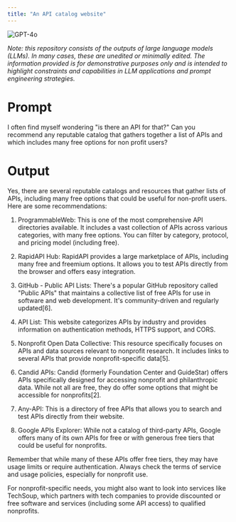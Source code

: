 ```yaml
---
title: "An API catalog website"
---
```

![GPT-4o](https://img.shields.io/badge/GPT--4o-3333FF?style=for-the-badge&logo=openai&logoColor=white)



*Note: this repository consists of the outputs of large language models (LLMs). In many cases, these are unedited or minimally edited. The information provided is for demonstrative purposes only and is intended to highlight constraints and capabilities in LLM applications and prompt engineering strategies.*


# Prompt

I often find myself wondering "is there an API for that?" Can you recommend any reputable catalog that gathers together a list of APIs and which includes many free options for non profit users?

# Output

Yes, there are several reputable catalogs and resources that gather lists of APIs, including many free options that could be useful for non-profit users. Here are some recommendations:

1. ProgrammableWeb:
   This is one of the most comprehensive API directories available. It includes a vast collection of APIs across various categories, with many free options. You can filter by category, protocol, and pricing model (including free).

2. RapidAPI Hub:
   RapidAPI provides a large marketplace of APIs, including many free and freemium options. It allows you to test APIs directly from the browser and offers easy integration.

3. GitHub - Public API Lists:
   There's a popular GitHub repository called "Public APIs" that maintains a collective list of free APIs for use in software and web development. It's community-driven and regularly updated[6].

4. API List:
   This website categorizes APIs by industry and provides information on authentication methods, HTTPS support, and CORS.

5. Nonprofit Open Data Collective:
   This resource specifically focuses on APIs and data sources relevant to nonprofit research. It includes links to several APIs that provide nonprofit-specific data[5].

6. Candid APIs:
   Candid (formerly Foundation Center and GuideStar) offers APIs specifically designed for accessing nonprofit and philanthropic data. While not all are free, they do offer some options that might be accessible for nonprofits[2].

7. Any-API:
   This is a directory of free APIs that allows you to search and test APIs directly from their website.

8. Google APIs Explorer:
   While not a catalog of third-party APIs, Google offers many of its own APIs for free or with generous free tiers that could be useful for nonprofits.

Remember that while many of these APIs offer free tiers, they may have usage limits or require authentication. Always check the terms of service and usage policies, especially for nonprofit use.

For nonprofit-specific needs, you might also want to look into services like TechSoup, which partners with tech companies to provide discounted or free software and services (including some API access) to qualified nonprofits.
 
